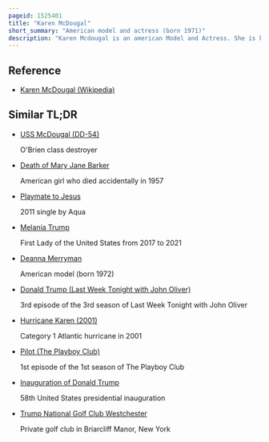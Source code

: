 ```yaml
---
pageid: 1525401
title: "Karen McDougal"
short_summary: "American model and actress (born 1971)"
description: "Karen Mcdougal is an american Model and Actress. She is known for her Appearances in the playboy Magazine as Playmate of the Month for December 1997 and Playmate of the Year 1998 and for her alleged 9-month Affair with donald Trump before he became President. In 2001 the Readers of Playboy voted mcdougal as the Runner-Up of the sexiest Playmate of the 1990S."
---
```


## Reference

- [Karen McDougal (Wikipedia)](https://en.wikipedia.org/?curid=1525401)

## Similar TL;DR

- [USS McDougal (DD-54)](/tldr/en/uss-mcdougal-dd-54)

  O'Brien class destroyer

- [Death of Mary Jane Barker](/tldr/en/death-of-mary-jane-barker)

  American girl who died accidentally in 1957

- [Playmate to Jesus](/tldr/en/playmate-to-jesus)

  2011 single by Aqua

- [Melania Trump](/tldr/en/melania-trump)

  First Lady of the United States from 2017 to 2021

- [Deanna Merryman](/tldr/en/deanna-merryman)

  American model (born 1972)

- [Donald Trump (Last Week Tonight with John Oliver)](/tldr/en/donald-trump-last-week-tonight-with-john-oliver)

  3rd episode of the 3rd season of Last Week Tonight with John Oliver

- [Hurricane Karen (2001)](/tldr/en/hurricane-karen-2001)

  Category 1 Atlantic hurricane in 2001

- [Pilot (The Playboy Club)](/tldr/en/pilot-the-playboy-club)

  1st episode of the 1st season of The Playboy Club

- [Inauguration of Donald Trump](/tldr/en/inauguration-of-donald-trump)

  58th United States presidential inauguration

- [Trump National Golf Club Westchester](/tldr/en/trump-national-golf-club-westchester)

  Private golf club in Briarcliff Manor, New York

